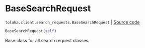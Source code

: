 # BaseSearchRequest
`toloka.client.search_requests.BaseSearchRequest` | [Source code](https://github.com/Toloka/toloka-kit/blob/v1.1.2/src/client/search_requests.py#L170)

```python
BaseSearchRequest(self)
```

Base class for all search request classes

